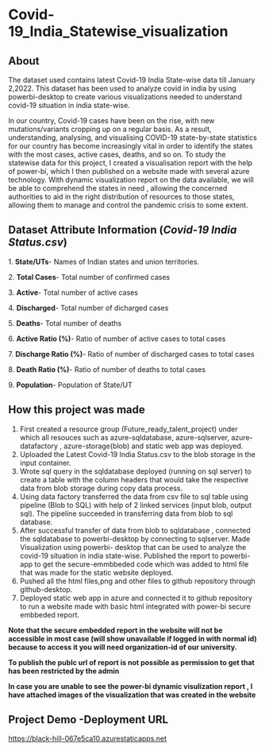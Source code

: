 # Covid-19_India_Statewise_visualization


## About
The dataset used contains latest Covid-19 India State-wise data till January 2,2022. This dataset has been used to analyze covid in india by using powerbi-desktop to create various visualizations needed to understand covid-19 situation in india state-wise.

In our country, Covid-19 cases have been on the rise, with new mutations/variants cropping up on a regular basis. As a result, understanding, analysing, and visualising COVID-19 state-by-state statistics for our country has become increasingly vital in order to identify the states with the most cases, active cases, deaths, and so on. To study the statewise data for this project, I created a visualisation report with  the help of power-bi, which I then published on a website made with several azure technology. With dynamic visualization report on the data available, we will be able to comprehend the states in need , allowing the concerned authorities to aid in the right distribution of resources to those states, allowing them to manage and control the pandemic crisis to some extent.

## Dataset Attribute Information (<i>Covid-19 India Status.csv</i>)
<p>1. <b>State/UTs</b>- Names of Indian states and union territories.</p>
<p>2. <b>Total Cases</b>- Total number of confirmed cases</p>
<p>3. <b>Active</b>- Total number of active cases</p>
<p>4. <b>Discharged</b>- Total number of dicharged cases</p>
<p>5. <b>Deaths</b>- Total number of deaths</p>
<p>6. <b>Active Ratio (%)</b>- Ratio of number of active cases to total cases</p>
<p>7. <b>Discharge Ratio (%)</b>- Ratio of number of discharged cases to total cases</p>
<p>8. <b>Death Ratio (%)</b>- Ratio of number of deaths to total cases</p>
<p>9. <b>Population</b>- Population of State/UT</p>
   
## How this project was made
1. First created a resource group (Future_ready_talent_project) under which all resouces such as azure-sqldatabase, azure-sqlserver, azure-datafactory , azure-storage(blob)
   and static web app was deployed.
2. Uploaded the Latest Covid-19 India Status.csv to the blob storage in the input container.
3. Wrote sql query in the sqldatabase deployed (running on sql server) to create a table with the column headers that would take the respective data from blob storage 
   during copy data process.
4. Using data factory transferred the data from csv file to sql table using pipeline (Blob to SQL) with help of 2 linked services (input blob, output sql). 
   The pipeline succeeded in transferring data from blob to sql database.
5. After successful transfer of data from blob to sqldatabase , connected the sqldatabase to powerbi-desktop by connecting to sqlserver. Made Visualization using powerbi-
   desktop that can be used to analyze the covid-19 situation in india state-wise. Published the report to powerbi-app to get the secure-emmbbeded code which was added to html 
   file that was made for the static website deployed.
6. Pushed all the html files,png and other files to github repository through github-desktop.
7. Deployed static web app in azure and connected it to github repository to run a website made with basic html integrated with power-bi secure embbeded report.
     
<b> <p>Note that the secure embedded report in the website will not be accessible in most case (will show unavailable if logged in with normal id) because to access it you will     need organization-id of our university.</p>
   <p>To publish the publc url of report is not possible as permission to get that has been restricted by the admin</p>
</b>
<p><b> In case you are unable to see the power-bi dynamic visulization report , I have attached images of the visualization that was created in the website</b></p>

## Project Demo -Deployment URL
https://black-hill-067e5ca10.azurestaticapps.net

